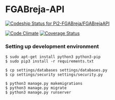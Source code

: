 # FGABreja-API

[ ![Codeship Status for Pi2-FGABreja/FGABrejaAPI](https://codeship.com/projects/654e6ba0-4420-0133-1881-762794313feb/status?branch=master)](https://codeship.com/projects/104267)

[![Code Climate](https://codeclimate.com/github/Pi2-FGABreja/FGABrejaAPI/badges/gpa.svg)](https://codeclimate.com/github/Pi2-FGABreja/FGABrejaAPI)
[![Coverage Status](https://coveralls.io/repos/Pi2-FGABreja/FGABrejaAPI/badge.svg?branch=master&service=github)](https://coveralls.io/github/Pi2-FGABreja/FGABrejaAPI?branch=master)


### Setting up development environment

```
$ sudo apt-get install python3 python3-pip
$ sudo pip3 install -r requirements.txt
```

```
$ cp settings/databases settings/databases.py
$ cp settings/security settings/security.py
```

```
$ python3 manage.py makemigrations
$ python3 manage.py migrate
$ python3 manage.py runserver
```
